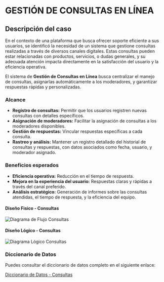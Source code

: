 # GESTIÓN DE CONSULTAS EN LÍNEA

## Descripción del caso

En el contexto de una plataforma que busca ofrecer soporte eficiente a sus usuarios, se identificó la necesidad de un sistema que gestione consultas realizadas a través de diversos canales digitales. Estas consultas pueden estar relacionadas con productos, servicios, o dudas generales, y su adecuada atención impacta directamente en la satisfacción del usuario y la eficiencia operativa.

El sistema de **Gestión de Consultas en Línea** busca centralizar el manejo de consultas, asignarlas automáticamente a los moderadores, y garantizar respuestas rápidas y personalizadas.

### Alcance

- **Registro de consultas:** Permitir que los usuarios registren nuevas consultas con detalles específicos.
- **Asignación de moderadores:** Facilitar la asignación de consultas a los moderadores disponibles.
- **Gestión de respuestas:** Vincular respuestas específicas a cada consulta.
- **Rastreo y análisis:** Mantener un registro detallado del historial de consultas y respuestas, con datos asociados como fecha, usuario, y moderador asignado.

### Beneficios esperados

- **Eficiencia operativa:** Reducción en el tiempo de respuesta.
- **Mejora en la experiencia del usuario:** Respuestas claras y rápidas a través del canal preferido.
- **Análisis estratégico:** Generación de informes sobre las consultas atendidas, el tiempo de respuesta, y la eficiencia del equipo.

#### Diseño Fisico - Consultas
![Diagrama de Flujo Consultas](./gestion_de_consultas/image/DF_Consultas.png)

#### Diseño Lógico - Consultas
![Diagrama Lógico Consultas](./gestion_de_consultas/image/DL_Consultas.png)

### Diccionario de Datos

Puedes consultar el diccionario de datos completo en el siguiente enlace: 

[Diccionario de Datos - Consultas](./gestion_de_consultas/resources/df_consultas.pdf)
